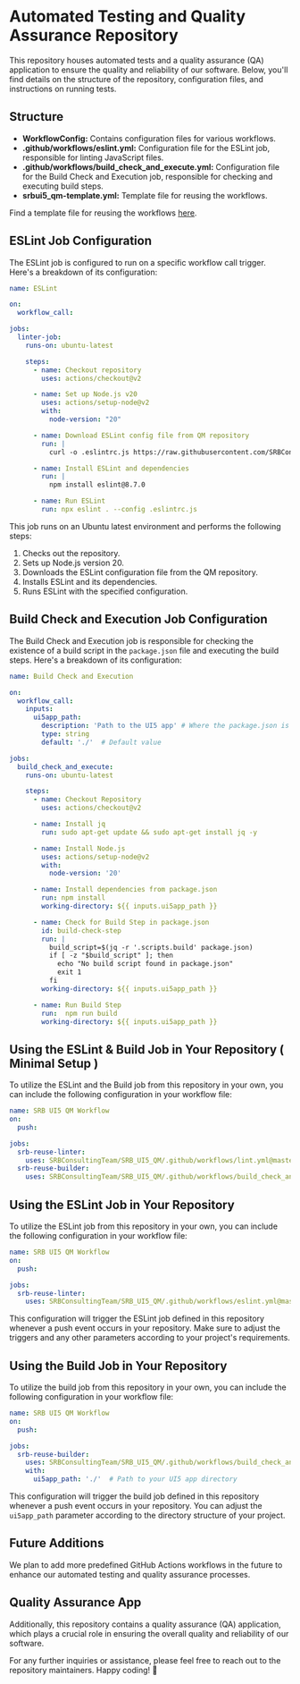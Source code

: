 # Automated Testing and Quality Assurance Repository

This repository houses automated tests and a quality assurance (QA) application to ensure the quality and reliability of our software. Below, you'll find details on the structure of the repository, configuration files, and instructions on running tests.

## Structure

- **WorkflowConfig:** Contains configuration files for various workflows.
- **.github/workflows/eslint.yml:** Configuration file for the ESLint job, responsible for linting JavaScript files.
- **.github/workflows/build_check_and_execute.yml:** Configuration file for the Build Check and Execution job, responsible for checking and executing build steps.
- **srbui5_qm-template.yml:** Template file for reusing the workflows.



Find a template file for reusing the workflows [here](https://github.com/SRBConsultingTeam/SRB_UI5_QM/blob/master/srbui5_qm-template.yml).



## ESLint Job Configuration

The ESLint job is configured to run on a specific workflow call trigger. Here's a breakdown of its configuration:

```yaml
name: ESLint

on:
  workflow_call:

jobs:
  linter-job:
    runs-on: ubuntu-latest

    steps:
      - name: Checkout repository
        uses: actions/checkout@v2

      - name: Set up Node.js v20
        uses: actions/setup-node@v2
        with:
          node-version: "20"

      - name: Download ESLint config file from QM repository
        run: |
          curl -o .eslintrc.js https://raw.githubusercontent.com/SRBConsultingTeam/SRB_UI5_QM/master/WorkflowConfig/.eslintrc.js

      - name: Install ESLint and dependencies
        run: |
          npm install eslint@8.7.0

      - name: Run ESLint
        run: npx eslint . --config .eslintrc.js
```

This job runs on an Ubuntu latest environment and performs the following steps:

1. Checks out the repository.
2. Sets up Node.js version 20.
3. Downloads the ESLint configuration file from the QM repository.
4. Installs ESLint and its dependencies.
5. Runs ESLint with the specified configuration.

## Build Check and Execution Job Configuration

The Build Check and Execution job is responsible for checking the existence of a build script in the `package.json` file and executing the build steps. Here's a breakdown of its configuration:

```yaml
name: Build Check and Execution

on:
  workflow_call:
    inputs:
      ui5app_path:
        description: 'Path to the UI5 app' # Where the package.json is located
        type: string
        default: './'  # Default value

jobs:
  build_check_and_execute:
    runs-on: ubuntu-latest

    steps:
      - name: Checkout Repository
        uses: actions/checkout@v2

      - name: Install jq
        run: sudo apt-get update && sudo apt-get install jq -y

      - name: Install Node.js
        uses: actions/setup-node@v2
        with:
          node-version: '20'

      - name: Install dependencies from package.json
        run: npm install
        working-directory: ${{ inputs.ui5app_path }}

      - name: Check for Build Step in package.json
        id: build-check-step
        run: |
          build_script=$(jq -r '.scripts.build' package.json)
          if [ -z "$build_script" ]; then
            echo "No build script found in package.json"
            exit 1
          fi
        working-directory: ${{ inputs.ui5app_path }}

      - name: Run Build Step 
        run:  npm run build
        working-directory: ${{ inputs.ui5app_path }}

```

## Using the ESLint & Build Job in Your Repository ( Minimal Setup )

To utilize the ESLint and the Build job from this repository in your own, you can include the following configuration in your workflow file:

```yaml
name: SRB UI5 QM Workflow
on:
  push:

jobs:
  srb-reuse-linter:
    uses: SRBConsultingTeam/SRB_UI5_QM/.github/workflows/lint.yml@master
  srb-reuse-builder:
    uses: SRBConsultingTeam/SRB_UI5_QM/.github/workflows/build_check_and_execute.yml@master
```


## Using the ESLint Job in Your Repository

To utilize the ESLint job from this repository in your own, you can include the following configuration in your workflow file:

```yaml
name: SRB UI5 QM Workflow
on:
  push:

jobs:
  srb-reuse-linter:
    uses: SRBConsultingTeam/SRB_UI5_QM/.github/workflows/eslint.yml@master
```

This configuration will trigger the ESLint job defined in this repository whenever a push event occurs in your repository. Make sure to adjust the triggers and any other parameters according to your project's requirements.

## Using the Build Job in Your Repository

To utilize the build job from this repository in your own, you can include the following configuration in your workflow file:

```yaml
name: SRB UI5 QM Workflow
on:
  push:

jobs:
  srb-reuse-builder:
    uses: SRBConsultingTeam/SRB_UI5_QM/.github/workflows/build_check_and_execute.yml@master
    with:
      ui5app_path: './'  # Path to your UI5 app directory
```

This configuration will trigger the build job defined in this repository whenever a push event occurs in your repository. You can adjust the `ui5app_path` parameter according to the directory structure of your project.


## Future Additions

We plan to add more predefined GitHub Actions workflows in the future to enhance our automated testing and quality assurance processes.

## Quality Assurance App

Additionally, this repository contains a quality assurance (QA) application, which plays a crucial role in ensuring the overall quality and reliability of our software.

For any further inquiries or assistance, please feel free to reach out to the repository maintainers. Happy coding! 🚀
